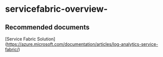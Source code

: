 
<properties
    pageTitle="servicefabric-overview"
    description="Problems related to service fabric overview"
    service="microsoft.operationalinsights"
    resource="operationalinsightsaccounts"
    authors="adoylemsft"
    displayorder=""
    selfHelpType="generic"
    supportTopicIds="32536640"
    resourceTags=""
    productPesIds="15725"
    cloudEnvironments="public, Blackforest, Fairfax"
	articleId="84202b98-c4d0-4d9d-a521-b812e59c7100"
/>

# servicefabric-overview-

## **Recommended documents**
[Service Fabric Solution]
(https://azure.microsoft.com/documentation/articles/log-analytics-service-fabric/)
